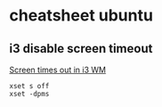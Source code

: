 # cheatsheet ubuntu

## i3 disable screen timeout

[Screen times out in i3 WM](https://askubuntu.com/questions/763994/screen-times-out-in-i3-wm)

```
xset s off
xset -dpms
```
